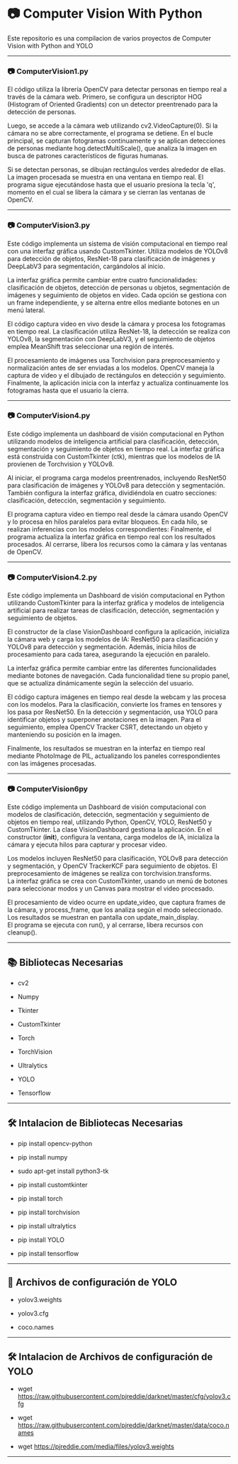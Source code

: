 # 📷 Computer Vision With Python
Este repositorio es una compilacion de varios proyectos de Computer Vision with Python and YOLO


---


### 📷 ComputerVision1.py
El código utiliza la librería OpenCV para detectar personas en tiempo real a través de la cámara web. Primero, se configura un descriptor HOG (Histogram of Oriented Gradients) con un detector preentrenado para la detección de personas.

Luego, se accede a la cámara web utilizando cv2.VideoCapture(0). Si la cámara no se abre correctamente, el programa se detiene. En el bucle principal, se capturan fotogramas continuamente y se aplican detecciones de personas mediante hog.detectMultiScale(), que analiza la imagen en busca de patrones característicos de figuras humanas.

Si se detectan personas, se dibujan rectángulos verdes alrededor de ellas. La imagen procesada se muestra en una ventana en tiempo real. El programa sigue ejecutándose hasta que el usuario presiona la tecla 'q', momento en el cual se libera la cámara y se cierran las ventanas de OpenCV.


---


### 📷 ComputerVision3.py
Este código implementa un sistema de visión computacional en tiempo real con una interfaz gráfica usando CustomTkinter. Utiliza modelos de YOLOv8 para detección de objetos, ResNet-18 para clasificación de imágenes y DeepLabV3 para segmentación, cargándolos al inicio.

La interfaz gráfica permite cambiar entre cuatro funcionalidades: clasificación de objetos, detección de personas u objetos, segmentación de imágenes y seguimiento de objetos en video. Cada opción se gestiona con un frame independiente, y se alterna entre ellos mediante botones en un menú lateral.

El código captura video en vivo desde la cámara y procesa los fotogramas en tiempo real. La clasificación utiliza ResNet-18, la detección se realiza con YOLOv8, la segmentación con DeepLabV3, y el seguimiento de objetos emplea MeanShift tras seleccionar una región de interés.

El procesamiento de imágenes usa Torchvision para preprocesamiento y normalización antes de ser enviadas a los modelos. OpenCV maneja la captura de video y el dibujado de rectángulos en detección y seguimiento. Finalmente, la aplicación inicia con la interfaz y actualiza continuamente los fotogramas hasta que el usuario la cierra.


---


### 📷 ComputerVision4.py
Este código implementa un dashboard de visión computacional en Python utilizando modelos de inteligencia artificial para clasificación, detección, segmentación y seguimiento de objetos en tiempo real. La interfaz gráfica está construida con CustomTkinter (ctk), mientras que los modelos de IA provienen de Torchvision y YOLOv8.

Al iniciar, el programa carga modelos preentrenados, incluyendo ResNet50 para clasificación de imágenes y YOLOv8 para detección y segmentación. También configura la interfaz gráfica, dividiéndola en cuatro secciones: clasificación, detección, segmentación y seguimiento.

El programa captura video en tiempo real desde la cámara usando OpenCV y lo procesa en hilos paralelos para evitar bloqueos. En cada hilo, se realizan inferencias con los modelos correspondientes:
Finalmente, el programa actualiza la interfaz gráfica en tiempo real con los resultados procesados. Al cerrarse, libera los recursos como la cámara y las ventanas de OpenCV.


---


### 📷 ComputerVision4.2.py
Este código implementa un Dashboard de visión computacional en Python utilizando CustomTkinter para la interfaz gráfica y modelos de inteligencia artificial para realizar tareas de clasificación, detección, segmentación y seguimiento de objetos.

El constructor de la clase VisionDashboard configura la aplicación, inicializa la cámara web y carga los modelos de IA: ResNet50 para clasificación y YOLOv8 para detección y segmentación. Además, inicia hilos de procesamiento para cada tarea, asegurando la ejecución en paralelo.

La interfaz gráfica permite cambiar entre las diferentes funcionalidades mediante botones de navegación. Cada funcionalidad tiene su propio panel, que se actualiza dinámicamente según la selección del usuario.

El código captura imágenes en tiempo real desde la webcam y las procesa con los modelos. Para la clasificación, convierte los frames en tensores y los pasa por ResNet50. En la detección y segmentación, usa YOLO para identificar objetos y superponer anotaciones en la imagen. Para el seguimiento, emplea OpenCV Tracker CSRT, detectando un objeto y manteniendo su posición en la imagen.

Finalmente, los resultados se muestran en la interfaz en tiempo real mediante PhotoImage de PIL, actualizando los paneles correspondientes con las imágenes procesadas.


---


### 📷 ComputerVision6py
Este código implementa un Dashboard de visión computacional con modelos de clasificación, detección, segmentación y seguimiento de objetos en tiempo real, utilizando Python, OpenCV, YOLO, ResNet50 y CustomTkinter.
La clase VisionDashboard gestiona la aplicación. En el constructor (__init__), configura la ventana, carga modelos de IA, inicializa la cámara y ejecuta hilos para capturar y procesar video.  

Los modelos incluyen ResNet50 para clasificación, YOLOv8 para detección y segmentación, y OpenCV TrackerKCF para seguimiento de objetos. El preprocesamiento de imágenes se realiza con torchvision.transforms.  
La interfaz gráfica se crea con CustomTkinter, usando un menú de botones para seleccionar modos y un Canvas para mostrar el video procesado.  

El procesamiento de video ocurre en update_video, que captura frames de la cámara, y process_frame, que los analiza según el modo seleccionado. Los resultados se muestran en pantalla con update_main_display.  
El programa se ejecuta con run(), y al cerrarse, libera recursos con cleanup().


---


## 📚 Bibliotecas Necesarias

- cv2

- Numpy

- Tkinter

- CustomTkinter

- Torch
 
- TorchVision

- Ultralytics

- YOLO

- Tensorflow


---


## 🛠️ Intalacion de Bibliotecas Necesarias

- pip install opencv-python
 
- pip install numpy
 
- sudo apt-get install python3-tk
 
- pip install customtkinter
 
- pip install torch
 
- pip install torchvision
 
- pip install ultralytics

- pip install YOLO

- pip install tensorflow


---


## 📄 Archivos de configuración de YOLO

- yolov3.weights

- yolov3.cfg
 
- coco.names


---


## 🛠️ Intalacion de Archivos de configuración de YOLO

- wget https://raw.githubusercontent.com/pjreddie/darknet/master/cfg/yolov3.cfg
 
- wget https://raw.githubusercontent.com/pjreddie/darknet/master/data/coco.names

- wget https://pjreddie.com/media/files/yolov3.weights


---
